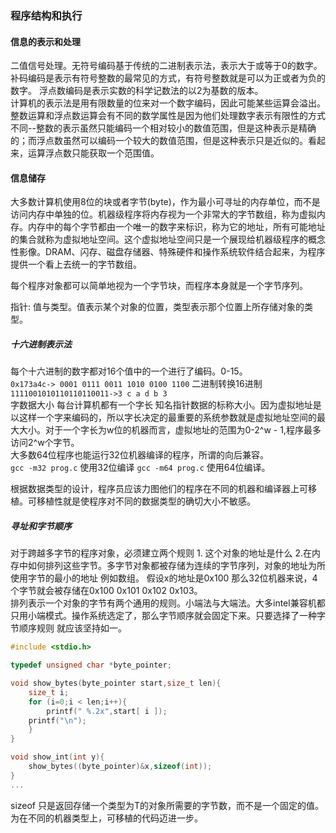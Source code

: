 ### 程序结构和执行
#### 信息的表示和处理
二值信号处理。无符号编码基于传统的二进制表示法，表示大于或等于0的数字。 补码编码是表示有符号整数的最常见的方式，有符号整数就是可以为正或者为负的数字。 浮点数编码是表示实数的科学记数法的以2为基数的版本。<br>
计算机的表示法是用有限数量的位来对一个数字编码，因此可能某些运算会溢出。整数运算和浮点数运算会有不同的数学属性是因为他们处理数字表示有限性的方式不同--整数的表示虽然只能编码一个相对较小的数值范围，但是这种表示是精确的；而浮点数虽然可以编码一个较大的数值范围，但是这种表示只是近似的。看起来，运算浮点数只能获取一个范围值。<br>

#### 信息储存
大多数计算机使用8位的块或者字节(byte)，作为最小可寻址的内存单位，而不是访问内存中单独的位。机器级程序将内存视为一个非常大的字节数组，称为虚拟内存。内存中的每个字节都由一个唯一的数字来标识，称为它的地址，所有可能地址的集合就称为虚拟地址空间。这个虚拟地址空间只是一个展现给机器级程序的概念性影像。DRAM、闪存、磁盘存储器、特殊硬件和操作系统软件结合起来，为程序提供一个看上去统一的字节数组。<br>

每个程序对象都可以简单地视为一个字节块，而程序本身就是一个字节序列。<br>

指针: 值与类型。值表示某个对象的位置，类型表示那个位置上所存储对象的类型。<br>

##### 十六进制表示法
每个十六进制的数字都对16个值中的一个进行了编码。0-15。<br>
`0x173a4c-> 0001 0111 0011 1010 0100 1100` 二进制转换16进制 `1111001010110110110011->3 c a d b 3`<br>
字数据大小 每台计算机都有一个字长 知名指针数据的标称大小。因为虚拟地址是以这样一个字来编码的，所以字长决定的最重要的系统参数就是虚拟地址空间的最大大小。对于一个字长为w位的机器而言，虚拟地址的范围为0-2^w - 1,程序最多访问2^w个字节。<br>
大多数64位程序也能运行32位机器编译的程序，所谓的向后兼容。<br>
`gcc -m32 prog.c` 使用32位编译 `gcc -m64 prog.c` 使用64位编译。<br> 

 根据数据类型的设计，程序员应该力图他们的程序在不同的机器和编译器上可移植。可移植性就是使程序对不同的数据类型的确切大小不敏感。<br>
 ##### 寻址和字节顺序
 对于跨越多字节的程序对象，必须建立两个规则 1. 这个对象的地址是什么 2.在内存中如何排列这些字节。多字节对象都被存储为连续的字节序列，对象的地址为所使用字节的最小的地址 例如数组。 假设x的地址是0x100 那么32位机器来说，4个字节就会被存储在0x100 0x101 0x102 0x103。<br>
 排列表示一个对象的字节有两个通用的规则。小端法与大端法。大多intel兼容机都只用小端模式。操作系统选定了，那么字节顺序就会固定下来。只要选择了一种字节顺序规则 就应该坚持如一。<br>
 
 ```c
 #include <stdio.h>

 typedef unsigned char *byte_pointer;

 void show_bytes(byte_pointer start,size_t len){
     size_t i;
     for (i=0;i < len;i++){
         printf(" %.2x",start[ i ]);
     printf("\n");
     }
 }

 void show_int(int y){
     show_bytes((byte_pointer)&x,sizeof(int));
 }
 ...
 ```
 sizeof 只是返回存储一个类型为T的对象所需要的字节数，而不是一个固定的值。为在不同的机器类型上，可移植的代码迈进一步。<br>

 